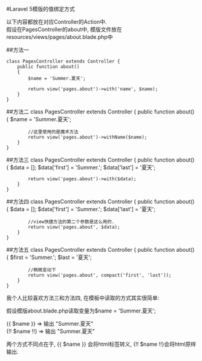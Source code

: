 #Laravel 5模版的值绑定方式

以下内容都放在对应Controller的Action中.  
假设在PagesController的about中, 模版文件放在resources/views/pages/about.blade.php中

##方法一

	class PagesController extends Controller {
	    public function about()
	    {
	    	$name = 'Summer.夏天';
	    	
	    	return view('pages.about')->with('name', $name);
	    }
	}
	
##方法二
	class PagesController extends Controller {
	    public function about()
	    {
	    	$name = 'Summer.夏天';
	    	
	    	//这里使用的是魔术方法
	    	return view('pages.about')->withName($name);
	    }
	}
	
##方法三
	class PagesController extends Controller {
	    public function about()
	    {
	    	$data = [];
	    	$data['first'] = 'Summer.';
	    	$data['last']  = '夏天';
	    	
	    	return view('pages.about')->with($data);
	    }
	}
	
##方法四
	class PagesController extends Controller {
	    public function about()
	    {
	    	$data = [];
	    	$data['first'] = 'Summer.';
	    	$data['last']  = '夏天';
	    	
	    	//view快捷方法的第二个参数是这么用的.
	    	return view('pages.about', $data);
	    }
	}

##方法五
	class PagesController extends Controller {
	    public function about()
	    {
	    	$first = 'Summer.';
	    	$last  = '夏天';
	    	
	    	//稍微变动下
	    	return view('pages.about', compact('first', 'last'));
	    }
	}
	
我个人比较喜欢方法三和方法四, 在模板中读取的方式其实很简单:

假设模版about.blade.php读取变量为$name = 'Summer.夏天';

{{ $name }} => 输出 "Summer.夏天"  
{!! $name !!} => 输出 "Summer.夏天"

两个方式不同点在于, {{ $name }} 会将html标签转义, {!! $name !!}会将html原样输出.